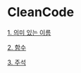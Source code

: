 # CleanCode

[1. 의미 있는 이름](https://gist.github.com/HenryVoid/bc8f23b3eeb798d0be2751644d9b1f11)

[2. 함수](https://gist.github.com/HenryVoid/4ef76ae8fd246ca28d0d74d8e80c96dc)

[3. 주석](https://gist.github.com/HenryVoid/ce625b2581cfb737e181f652d82fa918)
